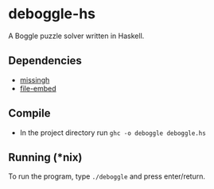 # deboggle-hs
A Boggle puzzle solver written in Haskell.

## Dependencies
- [missingh](https://hackage.haskell.org/package/MissingH)
- [file-embed](https://hackage.haskell.org/package/file-embed)

## Compile
- In the project directory run `ghc -o deboggle deboggle.hs`

## Running (*nix)
To run the program, type `./deboggle` and press enter/return.
